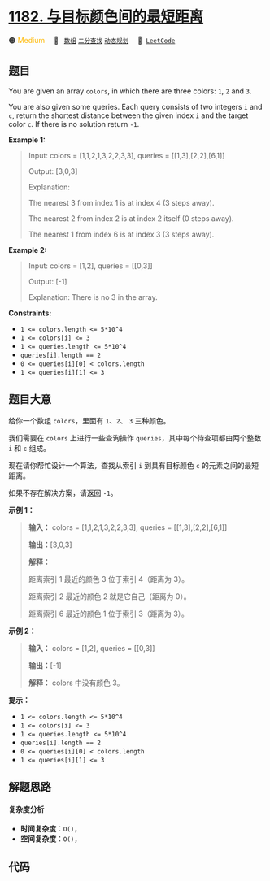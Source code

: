 # [1182. 与目标颜色间的最短距离](https://leetcode.com/problems/shortest-distance-to-target-color)

🟠 <font color=#ffb800>Medium</font>&emsp; 🔖&ensp; [`数组`](/tag/array.md) [`二分查找`](/tag/binary-search.md) [`动态规划`](/tag/dynamic-programming.md)&emsp; 🔗&ensp;[`LeetCode`](https://leetcode.com/problems/shortest-distance-to-target-color)

## 题目

You are given an array `colors`, in which there are three colors: `1`, `2` and
`3`.

You are also given some queries. Each query consists of two integers `i` and
`c`, return the shortest distance between the given index `i` and the target
color `c`. If there is no solution return `-1`.



**Example 1:**

> Input: colors = [1,1,2,1,3,2,2,3,3], queries = [[1,3],[2,2],[6,1]]
> 
> Output: [3,0,3]
> 
> Explanation:
> 
> The nearest 3 from index 1 is at index 4 (3 steps away).
> 
> The nearest 2 from index 2 is at index 2 itself (0 steps away).
> 
> The nearest 1 from index 6 is at index 3 (3 steps away).

**Example 2:**

> Input: colors = [1,2], queries = [[0,3]]
> 
> Output: [-1]
> 
> Explanation: There is no 3 in the array.

**Constraints:**

  * `1 <= colors.length <= 5*10^4`
  * `1 <= colors[i] <= 3`
  * `1 <= queries.length <= 5*10^4`
  * `queries[i].length == 2`
  * `0 <= queries[i][0] < colors.length`
  * `1 <= queries[i][1] <= 3`


## 题目大意

给你一个数组 `colors`，里面有  `1`、`2`、 `3` 三种颜色。

我们需要在 `colors` 上进行一些查询操作 `queries`，其中每个待查项都由两个整数 `i` 和 `c` 组成。

现在请你帮忙设计一个算法，查找从索引 `i` 到具有目标颜色 `c` 的元素之间的最短距离。

如果不存在解决方案，请返回 `-1`。



**示例 1：**

> 
> 
> 
> 
> 
> **输入：** colors = [1,1,2,1,3,2,2,3,3], queries = [[1,3],[2,2],[6,1]]
> 
> **输出：**[3,0,3]
> 
> **解释：**
> 
> 距离索引 1 最近的颜色 3 位于索引 4（距离为 3）。
> 
> 距离索引 2 最近的颜色 2 就是它自己（距离为 0）。
> 
> 距离索引 6 最近的颜色 1 位于索引 3（距离为 3）。
> 
> 

**示例 2：**

> 
> 
> 
> 
> 
> **输入：** colors = [1,2], queries = [[0,3]]
> 
> **输出：**[-1]
> 
> **解释：** colors 中没有颜色 3。
> 
> 



**提示：**

  * `1 <= colors.length <= 5*10^4`
  * `1 <= colors[i] <= 3`
  * `1 <= queries.length <= 5*10^4`
  * `queries[i].length == 2`
  * `0 <= queries[i][0] < colors.length`
  * `1 <= queries[i][1] <= 3`


## 解题思路

#### 复杂度分析

- **时间复杂度**：`O()`，
- **空间复杂度**：`O()`，

## 代码

```javascript

```
